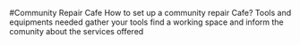 #Community Repair Cafe
How to set up a community repair Cafe?
Tools and equipments needed
gather your tools 
find a working space 
and inform the comunity about the services offered
